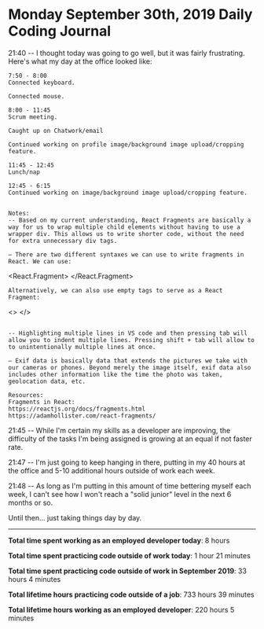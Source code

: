 # Monday September 30th, 2019 Daily Coding Journal

21:40 -- I thought today was going to go well, but it was fairly frustrating. Here's what my day at the office looked like:
```
7:50 - 8:00
Connected keyboard.

Connected mouse.

8:00 - 11:45
Scrum meeting.

Caught up on Chatwork/email

Continued working on profile image/background image upload/cropping feature.

11:45 - 12:45
Lunch/nap

12:45 - 6:15
Continued working on image/background image upload/cropping feature.


Notes:
-- Based on my current understanding, React Fragments are basically a way for us to wrap multiple child elements without having to use a wrapper div. This allows us to write shorter code, without the need for extra unnecessary div tags.

— There are two different syntaxes we can use to write fragments in React. We can use:
```
<React.Fragment>
	<child> </child>
	<child> </child>
</React.Fragment>
```
Alternatively, we can also use empty tags to serve as a React Fragment:
```
<>
	<child> </child>
	<child> </child>
</>
```

-- Highlighting multiple lines in VS code and then pressing tab will allow you to indent multiple lines. Pressing shift + tab will allow to to unintentionally multiple lines at once.

— Exif data is basically data that extends the pictures we take with our cameras or phones. Beyond merely the image itself, exif data also includes other information like the time the photo was taken, geolocation data, etc.

Resources:
Fragments in React:
https://reactjs.org/docs/fragments.html
https://adamhollister.com/react-fragments/

```
21:45 -- While I'm certain my skills as a developer are improving, the difficulty of the tasks I'm being assigned is growing at an equal if not faster rate.

21:47 -- I'm just going to keep hanging in there, putting in my 40 hours at the office and 5-10 additional hours outside of work each week.

21:48 -- As long as I'm putting in this amount of time bettering myself each week, I can't see how I won't reach a "solid junior" level in the next 6 months or so.

Until then... just taking things day by day.



___
**Total time spent working as an employed developer today**: 8 hours

**Total time spent practicing code outside of work today**: 1 hour 21 minutes

**Total time spent practicing code outside of work in September 2019**: 33 hours 4 minutes

**Total lifetime hours practicing code outside of a job**: 733 hours 39 minutes

**Total lifetime hours working as an employed developer**: 220 hours 5 minutes